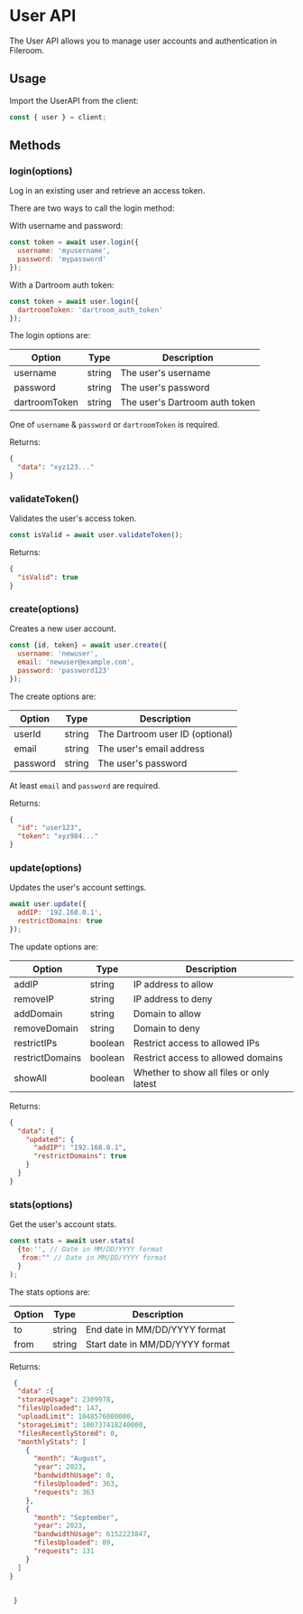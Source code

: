 # User API

The User API allows you to manage user accounts and authentication in Fileroom.

## Usage 

Import the UserAPI from the client:

```js
const { user } = client; 
```

## Methods

### login(options)

Log in an existing user and retrieve an access token. 

There are two ways to call the login method:

With username and password:

```js
const token = await user.login({
  username: 'myusername',
  password: 'mypassword' 
});
```

With a Dartroom auth token:

```js 
const token = await user.login({
  dartroomToken: 'dartroom_auth_token'
});
```

The login options are:

| Option | Type | Description | 
|-|-|-|
| username | string | The user's username |
| password | string | The user's password |
| dartroomToken | string | The user's Dartroom auth token |

One of `username` & `password` or `dartroomToken` is required.

Returns:

```json
{
  "data": "xyz123..." 
}
```


### validateToken()

Validates the user's access token.

```js
const isValid = await user.validateToken(); 
```

Returns: 

```json
{
  "isValid": true
}
```

### create(options)

Creates a new user account.

```js
const {id, token} = await user.create({
  username: 'newuser',
  email: 'newuser@example.com',
  password: 'password123'
});
```

The create options are:

| Option | Type | Description |
|-|-|-|  
| userId | string | The Dartroom user ID (optional) |
| email | string | The user's email address |
| password | string | The user's password |

At least `email` and `password` are required. 

Returns:

```json 
{
  "id": "user123",
  "token": "xyz984..." 
}
```

### update(options)

Updates the user's account settings.

```js
await user.update({
  addIP: '192.168.0.1',
  restrictDomains: true
});
```

The update options are:

| Option | Type | Description |
|-|-|-|
| addIP | string | IP address to allow |  
| removeIP | string | IP address to deny |
| addDomain | string | Domain to allow |
| removeDomain | string | Domain to deny |
| restrictIPs | boolean | Restrict access to allowed IPs |
| restrictDomains | boolean | Restrict access to allowed domains |
| showAll | boolean | Whether to show all files or only latest |

Returns: 

```json
{
  "data": {
    "updated": {
      "addIP": "192.168.0.1",
      "restrictDomains": true 
    }
  }
}
```


### stats(options)

Get the user's account stats.

```js 
const stats = await user.stats(
  {to:'', // Date in MM/DD/YYYY format
   from:"" // Date in MM/DD/YYYY format
  }
);
```

The stats options are:

| Option | Type | Description |
|-|-|-|
| to | string | End date in MM/DD/YYYY format |
| from | string | Start date in MM/DD/YYYY format |

Returns: 

```json 
 {
  "data" :{
  "storageUsage": 2309978,
  "filesUploaded": 147,
  "uploadLimit": 1048576000000,
  "storageLimit": 100737418240000,
  "filesRecentlyStored": 0,
  "monthlyStats": [
    {
      "month": "August",
      "year": 2023,
      "bandwidthUsage": 0,
      "filesUploaded": 363,
      "requests": 363
    },
    {
      "month": "September",
      "year": 2023,
      "bandwidthUsage": 6152223847,
      "filesUploaded": 89,
      "requests": 131
    }
  ]
}

  
 }

```